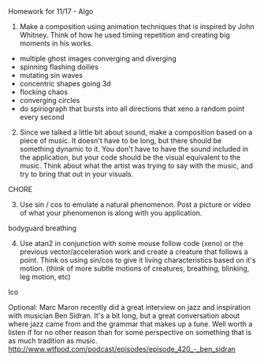 Homework for 11/17 - Algo

1. Make a composition using animation techniques that is inspired by John Whitney. Think of how he used timing repetition and creating big moments in his works.

- multiple ghost images converging and diverging
- spinning flashing doilies
- mutating sin waves
- concentric shapes going 3d
- flocking chaos
- converging circles
- do spiriograph that bursts into all directions that xeno a random point every second



2. Since we talked a little bit about sound, make a composition based on a piece of music. It doesn't have to be long, but there should be something dynamic to it.  You don't have to have the sound included in the application, but your code should be the visual equivalent to the music.  Think about what the artist was trying to say with the music, and try to bring that out in your visuals.

CHORE

3. Use sin / cos to emulate a natural phenomenon.  Post a picture or video of what your phenomenon is along with you application.


bodyguard breathing


4. Use atan2 in conjunction with some mouse follow code (xeno) or the previous vector/acceleration work and create a creature that follows a point.  Think os using sin/cos to give it living characteristics based on it's motion.  (think of more subtle motions of creatures, breathing, blinking, leg motion, etc)

Ico



Optional:
Marc Maron recently did a great interview on jazz and inspiration with musician Ben Sidran.  It's a bit long, but a great conversation about where jazz came from and the grammar that makes up a tune.  Well worth a listen if for no other reason than for some perspective on something that is as much tradition as music. http://www.wtfpod.com/podcast/episodes/episode_420_-_ben_sidran
